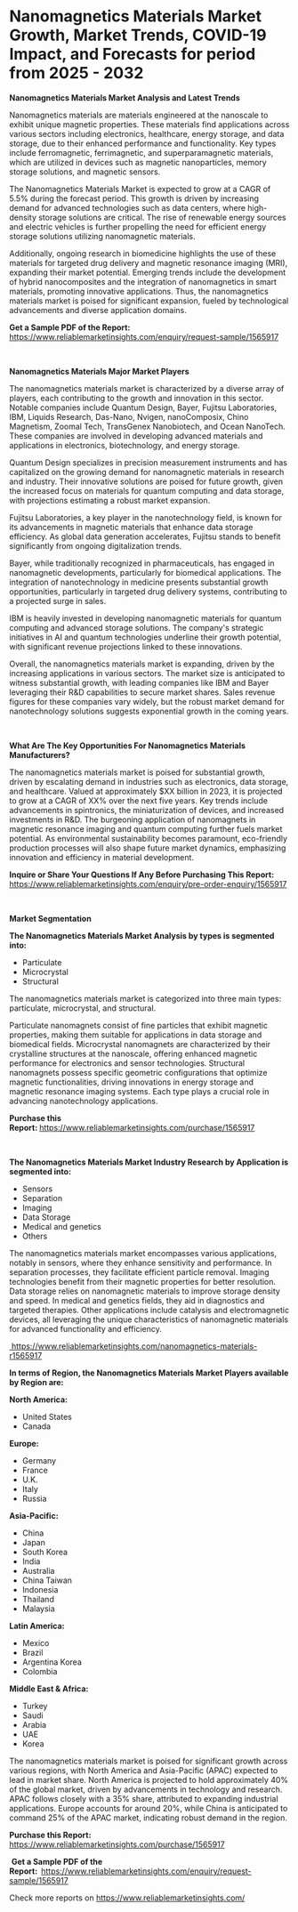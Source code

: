 <p><h1>Nanomagnetics Materials Market Growth, Market Trends, COVID-19 Impact, and Forecasts for period from 2025 - 2032</h1></p><p><strong>Nanomagnetics Materials Market Analysis and Latest Trends</strong></p>
<p><p>Nanomagnetics materials are materials engineered at the nanoscale to exhibit unique magnetic properties. These materials find applications across various sectors including electronics, healthcare, energy storage, and data storage, due to their enhanced performance and functionality. Key types include ferromagnetic, ferrimagnetic, and superparamagnetic materials, which are utilized in devices such as magnetic nanoparticles, memory storage solutions, and magnetic sensors.</p><p>The Nanomagnetics Materials Market is expected to grow at a CAGR of 5.5% during the forecast period. This growth is driven by increasing demand for advanced technologies such as data centers, where high-density storage solutions are critical. The rise of renewable energy sources and electric vehicles is further propelling the need for efficient energy storage solutions utilizing nanomagnetic materials. </p><p>Additionally, ongoing research in biomedicine highlights the use of these materials for targeted drug delivery and magnetic resonance imaging (MRI), expanding their market potential. Emerging trends include the development of hybrid nanocomposites and the integration of nanomagnetics in smart materials, promoting innovative applications. Thus, the nanomagnetics materials market is poised for significant expansion, fueled by technological advancements and diverse application domains.</p></p>
<p><strong>Get a Sample PDF of the Report:&nbsp;</strong> <a href="https://www.reliablemarketinsights.com/enquiry/request-sample/1565917?utm_campaign=3193&utm_medium=2&utm_source=Github&utm_content=ia&utm_term=02042025&utm_id=nanomagnetics-materials">https://www.reliablemarketinsights.com/enquiry/request-sample/1565917</a></p>
<p>&nbsp;</p>
<p><strong>Nanomagnetics Materials Major Market Players</strong></p>
<p><p>The nanomagnetics materials market is characterized by a diverse array of players, each contributing to the growth and innovation in this sector. Notable companies include Quantum Design, Bayer, Fujitsu Laboratories, IBM, Liquids Research, Das-Nano, Nvigen, nanoComposix, Chino Magnetism, Zoomal Tech, TransGenex Nanobiotech, and Ocean NanoTech. These companies are involved in developing advanced materials and applications in electronics, biotechnology, and energy storage.</p><p>Quantum Design specializes in precision measurement instruments and has capitalized on the growing demand for nanomagnetic materials in research and industry. Their innovative solutions are poised for future growth, given the increased focus on materials for quantum computing and data storage, with projections estimating a robust market expansion.</p><p>Fujitsu Laboratories, a key player in the nanotechnology field, is known for its advancements in magnetic materials that enhance data storage efficiency. As global data generation accelerates, Fujitsu stands to benefit significantly from ongoing digitalization trends.</p><p>Bayer, while traditionally recognized in pharmaceuticals, has engaged in nanomagnetic developments, particularly for biomedical applications. The integration of nanotechnology in medicine presents substantial growth opportunities, particularly in targeted drug delivery systems, contributing to a projected surge in sales.</p><p>IBM is heavily invested in developing nanomagnetic materials for quantum computing and advanced storage solutions. The company's strategic initiatives in AI and quantum technologies underline their growth potential, with significant revenue projections linked to these innovations.</p><p>Overall, the nanomagnetics materials market is expanding, driven by the increasing applications in various sectors. The market size is anticipated to witness substantial growth, with leading companies like IBM and Bayer leveraging their R&D capabilities to secure market shares. Sales revenue figures for these companies vary widely, but the robust market demand for nanotechnology solutions suggests exponential growth in the coming years.</p></p>
<p>&nbsp;</p>
<p><strong>What Are The Key Opportunities For Nanomagnetics Materials Manufacturers?</strong></p>
<p><p>The nanomagnetics materials market is poised for substantial growth, driven by escalating demand in industries such as electronics, data storage, and healthcare. Valued at approximately $XX billion in 2023, it is projected to grow at a CAGR of XX% over the next five years. Key trends include advancements in spintronics, the miniaturization of devices, and increased investments in R&D. The burgeoning application of nanomagnets in magnetic resonance imaging and quantum computing further fuels market potential. As environmental sustainability becomes paramount, eco-friendly production processes will also shape future market dynamics, emphasizing innovation and efficiency in material development.</p></p>
<p><strong>Inquire or Share Your Questions If Any Before Purchasing This Report:</strong> <a href="https://www.reliablemarketinsights.com/enquiry/pre-order-enquiry/1565917?utm_campaign=3193&utm_medium=2&utm_source=Github&utm_content=ia&utm_term=02042025&utm_id=nanomagnetics-materials">https://www.reliablemarketinsights.com/enquiry/pre-order-enquiry/1565917</a></p>
<p>&nbsp;</p>
<p><strong>Market Segmentation</strong></p>
<p><strong>The Nanomagnetics Materials Market Analysis by types is segmented into:</strong></p>
<p><ul><li>Particulate</li><li>Microcrystal</li><li>Structural</li></ul></p>
<p><p>The nanomagnetics materials market is categorized into three main types: particulate, microcrystal, and structural. </p><p>Particulate nanomagnets consist of fine particles that exhibit magnetic properties, making them suitable for applications in data storage and biomedical fields. Microcrystal nanomagnets are characterized by their crystalline structures at the nanoscale, offering enhanced magnetic performance for electronics and sensor technologies. Structural nanomagnets possess specific geometric configurations that optimize magnetic functionalities, driving innovations in energy storage and magnetic resonance imaging systems. Each type plays a crucial role in advancing nanotechnology applications.</p></p>
<p><strong>Purchase this Report:&nbsp;</strong><a href="https://www.reliablemarketinsights.com/purchase/1565917?utm_campaign=3193&utm_medium=2&utm_source=Github&utm_content=ia&utm_term=02042025&utm_id=nanomagnetics-materials">https://www.reliablemarketinsights.com/purchase/1565917</a></p>
<p>&nbsp;</p>
<p><strong>The Nanomagnetics Materials Market Industry Research by Application is segmented into:</strong></p>
<p><ul><li>Sensors</li><li>Separation</li><li>Imaging</li><li>Data Storage</li><li>Medical and genetics</li><li>Others</li></ul></p>
<p><p>The nanomagnetics materials market encompasses various applications, notably in sensors, where they enhance sensitivity and performance. In separation processes, they facilitate efficient particle removal. Imaging technologies benefit from their magnetic properties for better resolution. Data storage relies on nanomagnetic materials to improve storage density and speed. In medical and genetics fields, they aid in diagnostics and targeted therapies. Other applications include catalysis and electromagnetic devices, all leveraging the unique characteristics of nanomagnetic materials for advanced functionality and efficiency.</p></p>
<p><a href="https://www.reliablemarketinsights.com/nanomagnetics-materials-r1565917?utm_campaign=3193&utm_medium=2&utm_source=Github&utm_content=ia&utm_term=02042025&utm_id=nanomagnetics-materials">&nbsp;https://www.reliablemarketinsights.com/nanomagnetics-materials-r1565917</a></p>
<p><strong>In terms of Region, the Nanomagnetics Materials Market Players available by Region are:</strong></p>
<p>
    <p> <strong> North America: </strong>
        <ul>
            <li>United States</li>
            <li>Canada</li>
        </ul>
        </p> 
    <p> <strong> Europe: </strong>
        <ul>
            <li>Germany</li>
            <li>France</li>
            <li>U.K.</li>
            <li>Italy</li>
            <li>Russia</li>
        </ul>
        </p> 
    <p> <strong> Asia-Pacific: </strong>
        <ul>
            <li>China</li>
            <li>Japan</li>
            <li>South Korea</li>
            <li>India</li>
            <li>Australia</li>
            <li>China Taiwan</li>
            <li>Indonesia</li>
            <li>Thailand</li>
            <li>Malaysia</li>
        </ul>
        </p> 
    <p> <strong> Latin America: </strong>
        <ul>
            <li>Mexico</li>
            <li>Brazil</li>
            <li>Argentina Korea</li>
            <li>Colombia</li>
        </ul>
        </p> 
    <p> <strong> Middle East & Africa: </strong>
        <ul>
            <li>Turkey</li>
            <li>Saudi</li>
            <li>Arabia</li>
            <li>UAE</li>
            <li>Korea</li>
        </ul>
    </p>
    </p>
<p><p>The nanomagnetics materials market is poised for significant growth across various regions, with North America and Asia-Pacific (APAC) expected to lead in market share. North America is projected to hold approximately 40% of the global market, driven by advancements in technology and research. APAC follows closely with a 35% share, attributed to expanding industrial applications. Europe accounts for around 20%, while China is anticipated to command 25% of the APAC market, indicating robust demand in the region.</p></p>
<p><strong>Purchase this Report: </strong><a href="https://www.reliablemarketinsights.com/purchase/1565917?utm_campaign=3193&utm_medium=2&utm_source=Github&utm_content=ia&utm_term=02042025&utm_id=nanomagnetics-materials">https://www.reliablemarketinsights.com/purchase/1565917</a></p>
<p>&nbsp;<strong>Get a Sample PDF of the Report:&nbsp;&nbsp;</strong><a href="https://www.reliablemarketinsights.com/enquiry/request-sample/1565917?utm_campaign=3193&utm_medium=2&utm_source=Github&utm_content=ia&utm_term=02042025&utm_id=nanomagnetics-materials">https://www.reliablemarketinsights.com/enquiry/request-sample/1565917</a></p>
<p><strong></strong></p>
<p>Check more reports on <a href="https://www.reliablemarketinsights.com/?utm_campaign=3193&utm_medium=2&utm_source=Github&utm_content=ia&utm_term=02042025&utm_id=nanomagnetics-materials">https://www.reliablemarketinsights.com/</a></p>
